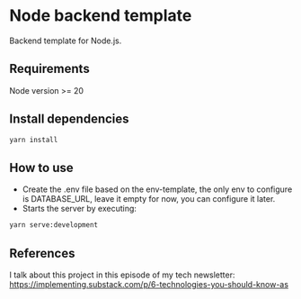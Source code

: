 # Node backend template

Backend template for Node.js.

## Requirements

Node version >= 20

## Install dependencies

```sh
yarn install
```

## How to use

- Create the .env file based on the env-template, the only env to configure is DATABASE_URL, leave it empty for now, you can configure it later.
- Starts the server by executing:
```sh
yarn serve:development
```

## References
I talk about this project in this episode of my tech newsletter: https://implementing.substack.com/p/6-technologies-you-should-know-as